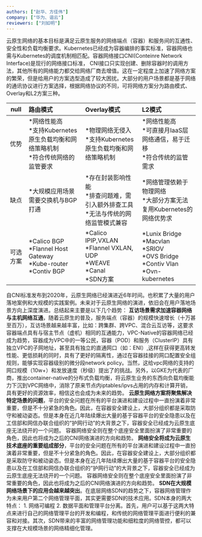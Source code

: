 ```yaml
---
authors: ["赵华、方佳伟"]
company: ["华为、谐云"]
reviewers: ["刘如明"]
---
```


云原生网络的基本目标是满足云原生服务的网络端点（容器）和服务间的互通性、安全性和负载均衡要求。Kubernetes已经成为容器编排的事实标准，容器网络也需与Kubernetes的调度机制相匹配。容器网络接口CNI(Conteinre Network Interface)是现行的网络接口标准， CNI接口只实现创建、删除容器时的调用方法，其他所有的网络能力都交给网络厂商去增值。这在一定程度上加速了网络方案的繁荣，但是给用户的方案选型造成了较大困扰。大部分的用户场景都是基于网络的通讯协议进行方案选择，根据网络协议的不同，可将网络方案分为路由模式、Overlay和L2方案三种。

null|路由模式|Overlay模式|L2模式
:-:|:-|:-|:-
优势|*网络性能高<br>*支持Kubernetes原生负载均衡和网络策略机制<br>*符合传统网络的监管要求|*物理网络无侵入<br>*支持Kubernetes原生负载均衡和网络策略机制|*网络性能高<br>*可直接月IaaS层网络通信，易于迁移<br>*符合传统的监管需求
缺点|*大规模应用场景需要交换机与BGP打通|*存在封装影响性能<br>*排查问题难，需引入额外排查工具<br>*无法与传统的网络监管模式兼容|*网络管理依赖于物理网络<br>*大部分方案无法复用Kubernetes的网络优势求
可选方案|*Calico BGP<br>*Flannel Host Gateway<br>*Kube-router<br>*Contiv BGP|*Calico IPIP,VXLAN<br>*Flannel VXLAN, UDP<br>*WEAVE<br>*Canal<br>*SDN方案|*Lunix Bridge<br>*Macvlan<br>*SRIOV<br>*OVS Bridge<br>*Contiv Vlan<br>*Ovn-kubernetes

自CNI标准发布到2020年，云原生网络已经演进近6年时间。也积累了大量的用户落地案例和大规模的实践案例。未来对于云原生网络的演进，依旧会在用户落地场景方向上深度演进。总结起来主要是以下几个趋势：
**互访场景需求加速容器网络与主机网络互通**，随着云原生的普及，服务端点（容器）的规模快速增长（十万甚至百万），互访场景越来越丰富，比如：跨集群、跨VPC、混合云互访等，这要求容器端点具有与宿主节点（虚机）相同的互通能力，VPC-Native的容器网络已经成为趋势，容器成为VPC中的一等公民，容器（POD）和服务（ClusterIP）具有独立VPC的子网地址，甚至具有独立的直通网口（如：ENI）,这样在获得更高转发性能、更低损耗的同时，具有了更好的隔离性，通过在容器挂接的网口配置安全组规则，能够实现容器级别的微分段network policy。当然，这给vpc网络的支持的网口规模（10w+）和发放速度（秒级）提出了的挑战。另外，以GKE为代表的厂商，推出container-native的分布式负载均衡，将云原生业务的东西向负载均衡能力下沉到VPC网络中，消除了原来节点内iptables/ipvs占用的内存和计算开销，具有更好的资源效率，相信这也会成为未来的趋势。
**云原生网络方案将聚焦解决特定场景的问题**，平台的安全问题在所有的平台演进和建设过程中一直扮演着非常重要，但是不十分紧急的角色。因此，在容器安全建设上，大部分组织都是采取防守和被动姿态。但是本身在近几年陆续爆出大量的基于容器平台的安全隐患以及在工信部和网信办联合组织的“护网行动”的大背景之下，容器安全已经成为云原生底座无法绕开的一个问题。 容器网络安全则在整个底座安全里面扮演了非常重要的角色，因此也将成为之后的CNI网络演进的方向和趋势。
**网络安全将成为云原生技术底座的重要组成部分**，平台的安全问题在所有的平台演进和建设过程中一直扮演着非常重要，但是不十分紧急的角色。因此，在容器安全建设上，大部分组织都是采取防守和被动姿态。但是本身在近几年陆续爆出大量的基于容器平台的安全隐患以及在工信部和网信办联合组织的“护网行动”的大背景之下，容器安全已经成为云原生底座无法绕开的一个问题。 容器网络安全则在整个底座安全里面扮演了非常重要的角色，因此也将成为之后的CNI网络演进的方向和趋势。
**SDN在大规模网络场景下的应用会越来越突出**。在底层网络SDN的趋势之下，容器网络管理作为未来用户第二个网络管理平面，其实更需要SDN的技术应用。SDN本身的两大特点： 1. 网络可编程 2. 数据平面和管理平台分离。首先，用户可以基于这两大特点来进行自己的网络管理平台的开发和编程，和传统的网络管理平面进行便利的兼容和对接。其次，SDN带来的丰富的网络管理功能和细粒度的网络管控，都可以支撑在大规模场景的网络精细化管理。
